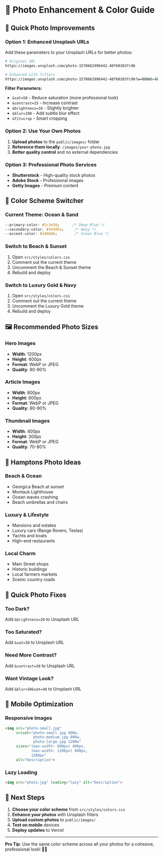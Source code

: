 # 📸 Photo Enhancement & Color Guide

## 🎨 **Quick Photo Improvements**

### **Option 1: Enhanced Unsplash URLs**
Add these parameters to your Unsplash URLs for better photos:

```bash
# Original URL
https://images.unsplash.com/photo-1578662996442-48f60103fc96

# Enhanced with filters
https://images.unsplash.com/photo-1578662996442-48f60103fc96?w=800&h=600&fit=crop&sat=50&contrast=25&brightness=10
```

**Filter Parameters:**
- `&sat=50` - Reduce saturation (more professional look)
- `&contrast=25` - Increase contrast
- `&brightness=10` - Slightly brighter
- `&blur=100` - Add subtle blur effect
- `&fit=crop` - Smart cropping

### **Option 2: Use Your Own Photos**
1. **Upload photos** to the `public/images/` folder
2. **Reference them locally**: `/images/your-photo.jpg`
3. **Better quality control** and no external dependencies

### **Option 3: Professional Photo Services**
- **Shutterstock** - High-quality stock photos
- **Adobe Stock** - Professional images
- **Getty Images** - Premium content

## 🎨 **Color Scheme Switcher**

### **Current Theme: Ocean & Sand**
```css
--primary-color: #2c3e50;      /* Deep Blue */
--secondary-color: #34495e;     /* Navy */
--accent-color: #3498db;        /* Ocean Blue */
```

### **Switch to Beach & Sunset**
1. Open `src/styles/colors.css`
2. Comment out the current theme
3. Uncomment the Beach & Sunset theme
4. Rebuild and deploy

### **Switch to Luxury Gold & Navy**
1. Open `src/styles/colors.css`
2. Comment out the current theme
3. Uncomment the Luxury Gold theme
4. Rebuild and deploy

## 🖼️ **Recommended Photo Sizes**

### **Hero Images**
- **Width**: 1200px
- **Height**: 400px
- **Format**: WebP or JPEG
- **Quality**: 80-90%

### **Article Images**
- **Width**: 800px
- **Height**: 600px
- **Format**: WebP or JPEG
- **Quality**: 80-90%

### **Thumbnail Images**
- **Width**: 400px
- **Height**: 300px
- **Format**: WebP or JPEG
- **Quality**: 70-80%

## 🌅 **Hamptons Photo Ideas**

### **Beach & Ocean**
- Georgica Beach at sunset
- Montauk Lighthouse
- Ocean waves crashing
- Beach umbrellas and chairs

### **Luxury & Lifestyle**
- Mansions and estates
- Luxury cars (Range Rovers, Teslas)
- Yachts and boats
- High-end restaurants

### **Local Charm**
- Main Street shops
- Historic buildings
- Local farmers markets
- Scenic country roads

## 🔧 **Quick Photo Fixes**

### **Too Dark?**
Add `&brightness=20` to Unsplash URL

### **Too Saturated?**
Add `&sat=30` to Unsplash URL

### **Need More Contrast?**
Add `&contrast=30` to Unsplash URL

### **Want Vintage Look?**
Add `&blur=50&sat=40` to Unsplash URL

## 📱 **Mobile Optimization**

### **Responsive Images**
```html
<img src="photo-small.jpg" 
     srcset="photo-small.jpg 400w, 
             photo-medium.jpg 800w, 
             photo-large.jpg 1200w"
     sizes="(max-width: 600px) 400px, 
            (max-width: 1200px) 800px, 
            1200px"
     alt="Description">
```

### **Lazy Loading**
```html
<img src="photo.jpg" loading="lazy" alt="Description">
```

## 🚀 **Next Steps**

1. **Choose your color scheme** from `src/styles/colors.css`
2. **Enhance your photos** with Unsplash filters
3. **Upload custom photos** to `public/images/`
4. **Test on mobile** devices
5. **Deploy updates** to Vercel

---

**Pro Tip**: Use the same color scheme across all your photos for a cohesive, professional look! 🎨✨
